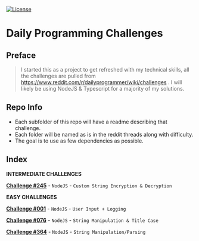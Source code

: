 [![License](https://img.shields.io/badge/license-MIT-green)](https://github.com/JamesPielstickerPortfolio/r-dailyprogrammer-challenges/blob/master/LICENSE.md) 
# Daily Programming Challenges

## Preface
> I started this as a project to get refreshed with my technical skills, all the challenges are pulled from https://www.reddit.com/r/dailyprogrammer/wiki/challenges . I will likely be using NodeJS & Typescript for a majority of my solutions.

## Repo Info
- Each subfolder of this repo will have a readme describing that challenge.
- Each folder will be named as is in the reddit threads along with difficulty.
- The goal is to use as few dependencies as possible.


## Index

**INTERMEDIATE CHALLENGES**

**[Challenge #245](https://github.com/JamesPielstickerPortfolio/r-dailyprogrammer-challenges/tree/main/Challenge-%23245%20%5BIntermediate%5D)** - `NodeJS` - `Custom String Encryption & Decryption`

**EASY CHALLENGES**

**[Challenge #001](https://github.com/JamesPielstickerPortfolio/r-dailyprogrammer-challenges/tree/main/Challenge-%23001%20%5BEasy%5D)** - `NodeJS` - `User Input + Logging`

**[Challenge #076](https://github.com/JamesPielstickerPortfolio/r-dailyprogrammer-challenges/tree/main/Challenge-%23076%20%5BEasy%5D)** - `NodeJS` - `String Manipulation & Title Case`

**[Challenge #364](https://github.com/GagePielsticker/r-dailyprogrammer-challenges/tree/main/Challenge-%23364%20%5BEasy%5D)** - `NodeJS` - `String Manipulation/Parsing`

